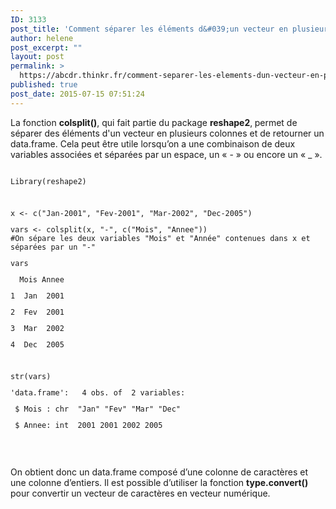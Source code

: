 ```yaml
---
ID: 3133
post_title: 'Comment séparer les éléments d&#039;un vecteur en plusieurs colonnes ? : colsplit'
author: helene
post_excerpt: ""
layout: post
permalink: >
  https://abcdr.thinkr.fr/comment-separer-les-elements-dun-vecteur-en-plusieurs-colonnes-colsplit/
published: true
post_date: 2015-07-15 07:51:24
---
```

<p>La fonction <b>colsplit()</b>, qui fait partie du package <b>reshape2</b>,<b> </b>permet de séparer des éléments d'un vecteur en plusieurs colonnes et de retourner un data.frame. Cela peut être utile lorsqu’on a une combinaison de deux variables associées et séparées par un espace, un « - » ou encore un « _ ».</p><p> <pre><code><br />Library(reshape2)</p><p> </p><p>x &lt;- c("Jan-2001", "Fev-2001", "Mar-2002", "Dec-2005")</p><p>vars &lt;- colsplit(x, "-", c("Mois", "Annee"))<br />#On sépare les deux variables "Mois" et "Année" contenues dans x et séparées par un "-" </p><p>vars</p><p>  Mois Annee</p><p>1  Jan  2001</p><p>2  Fev  2001</p><p>3  Mar  2002</p><p>4  Dec  2005</p><p> </p><p>str(vars)</p><p>'data.frame':   4 obs. of  2 variables:</p><p> $ Mois : chr  "Jan" "Fev" "Mar" "Dec"</p><p> $ Annee: int  2001 2001 2002 2005</p><p></code></pre>   </p><p>On obtient donc un data.frame composé d’une colonne de caractères et une colonne d’entiers. Il est possible d’utiliser la fonction <b>type.convert()</b> pour convertir un vecteur de caractères en vecteur numérique.</p><p> </p><p> </p>